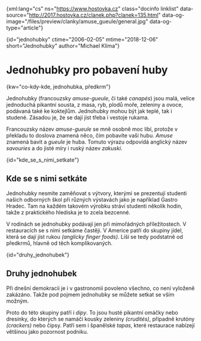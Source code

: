 
{xml:lang="cs" ns="https://www.hostovka.cz" class="docinfo linklist" data-source="http://2017.hostovka.cz/clanek.php?clanek=135.html" data-og-image="/files/preview/clanky/amuse_gueule/general.jpg" data-og-type="article"}

{id="jednohubky" ctime="2006-02-05" mtime="2018-12-06" short="Jednohubky" author="Michael Klíma"}

# Jednohubky pro pobavení huby

{kw="co-kdy-kde, jednohubka, předkrm"}

Jednohubky (francouzsky _amuse-gueule_, či také _canapés_) jsou malá, velice jednoduchá pikantní sousta, z masa, ryb, plodů moře, zeleniny a ovoce, podávaná také ke koktejlům. Jednohubky mohou být jak teplé, tak i studené. Zásadou je, že se dají jíst třeba i vestoje rukama.

Francouzsky název _amuse-gueule_ se mně osobně moc líbí, protože v překladu to doslova znamená něco, čím pobavíte vaši hubu. _Amuse_ znamená bavit a _gueule_ je huba. Tomuto výrazu odpovídá anglický název _savouries_ a do jisté míry i ruský název _zakuski_.

{id="kde\_se\_s\_nimi\_setkate"}

## Kde se s nimi setkáte

Jednohubky nesmíte zaměňovat s výtvory, kterými se prezentují studenti našich odborných škol při různých výstavách jako je například Gastro Hradec. Tam na každém takovém výrobku stráví studenti několik hodin, takže z praktického hlediska je to zcela bezcenné.

V rodinách se jednohubky podávají jen při mimořádných příležitostech. V restauracích se s nimi setkáme častěji. V Americe patří do skupiny jídel, která se dají jíst rukou _(anglicky finger foods)_. Liší se tedy podstatně od předkrmů, hlavně od těch komplikovaných.

{id="druhy_jednohubek"}

## Druhy jednohubek

Při dnešní demokracii je i v gastronomii povoleno všechno, co není vyloženě zakázáno. Takže pod pojmem jednohubky se můžete setkat se vším možným.

Proto do této skupiny patří i _dipy_. To jsou husté pikantní omáčky nebo dresinky, do kterých se namáčí kousky zeleniny _(crudités)_, případně krutóny _(crackers)_ nebo čipsy. Patří sem i španělské _tapas_, které restaurace nabízejí většinou jako pozornost podniku.

